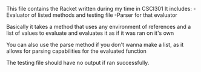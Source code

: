 This file contains the Racket written during my time in CSCI301
It includes:
-Evaluator of listed methods and testing file
-Parser for that evaluator

Basically it takes a method that uses any environment of references and 
a list of values to evaluate and evaluates it as if it was ran on it's own

You can also use the parse method if you don't wanna make a list, as it allows
for parsing capabilities for the evaluated function

The testing file should have no output if ran successfully.
